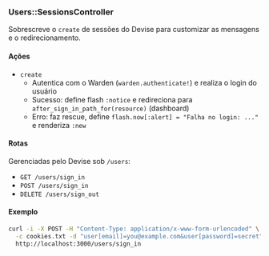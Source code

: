 ### Users::SessionsController

Sobrescreve o `create` de sessões do Devise para customizar as mensagens e o redirecionamento.

#### Ações
- `create`
  - Autentica com o Warden (`warden.authenticate!`) e realiza o login do usuário
  - Sucesso: define flash `:notice` e redireciona para `after_sign_in_path_for(resource)` (dashboard)
  - Erro: faz rescue, define `flash.now[:alert] = "Falha no login: ..."` e renderiza `:new`

#### Rotas
Gerenciadas pelo Devise sob `/users`:
- `GET /users/sign_in`
- `POST /users/sign_in`
- `DELETE /users/sign_out`

#### Exemplo
```bash
curl -i -X POST -H "Content-Type: application/x-www-form-urlencoded" \
  -c cookies.txt -d "user[email]=you@example.com&user[password]=secret" \
  http://localhost:3000/users/sign_in
```
